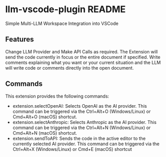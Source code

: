 # llm-vscode-plugin README

Simple Multi-LLM Workspace Integration into VSCode

## Features

Change LLM Provider and Make API Calls as required.
The Extension will send the code currently in focus or the entire document if specified.
Write comments explaining what you want or your current situation and the LLM will write code or comments directly into the open document.

## Commands

This extension provides the following commands:

- extension.selectOpenAI: Selects OpenAI as the AI provider. This command can be triggered via the Ctrl+Alt+O (Windows/Linux) or Cmd+Alt+O (macOS) shortcut.
- extension.selectAnthropic: Selects Anthropic as the AI provider. This command can be triggered via the Ctrl+Alt+N (Windows/Linux) or Cmd+Alt+N (macOS) shortcut.
- extension.sendToAPI: Sends the code in the active editor to the currently selected AI provider. This command can be triggered via the Ctrl+Alt+X (Windows/Linux) or Cmd+E (macOS) shortcut
